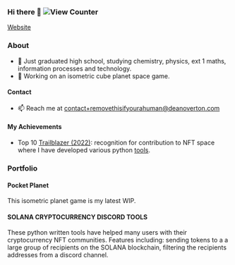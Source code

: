 ### Hi there 👋 ![View Counter](https://komarev.com/ghpvc/?username=Dean-Overton&color=brightgreen&style=plastic&label=PROFILE+VIEWS)
[Website](https://deanoverton.com)

### About
- 🏫 Just graduated high school, studying chemistry, physics, ext 1 maths, information processes and technology.
- 🔭 Working on an isometric cube planet space game.

#### Contact
- 📫 Reach me at [contact+removethisifyourahuman@deanoverton.com](mailto:contact+removethisifyourahuman@deanoverton.com)

#### My Achievements
- Top 10 [Trailblazer (2022)](https://artofsmart.com.au/trailblazer-awards/top-50-2022#tablepress-594): recognition for contribution to NFT space where I have developed various python [tools](https://github.com/Dean-Overton/solana-discord-nft-tools).

### Portfolio

#### Pocket Planet
This isometric planet game is my latest WIP.

#### SOLANA CRYPTOCURRENCY DISCORD TOOLS
These python written tools have helped many users with their cryptocurrency NFT communities. 
Features including: sending tokens to a a large group of recipients on the SOLANA blockchain, filtering the recipients addresses from a discord channel.



<!--

Here are some ideas to get you started:

- 🔭 I’m currently working on ...
- 🌱 I’m currently learning ...
- 👯 I’m looking to collaborate on ...
- 🤔 I’m looking for help with ...
- 💬 Ask me about ...
- 📫 How to reach me: ...
- 😄 Pronouns: ...
- ⚡ Fun fact: ...
-->
